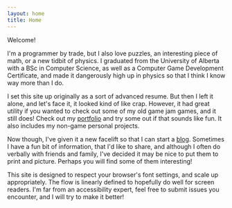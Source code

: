 ```yaml
---
layout: home
title: Home
---
```


Welcome!

I'm a programmer by trade, but I also love puzzles, an interesting piece of math, or a new
tidbit of physics. I graduated from the University of Alberta with a BSc in Computer Science, as
well as a Computer Game Development Certificate, and made it dangerously high up in physics so that
I think I know way more than I do.

I set this site up originally as a sort of advanced resume. But then I left it alone, and let's
face it, it looked kind of like crap. However, it had great utility if you wanted to check out some
of my old game jam games, and it still does! Check out my [portfolio] and try some out if that
sounds like fun. It also includes my non-game personal projects.

Now though, I've given it a new facelift so that I can start a [blog]. Sometimes I have a fun bit of
information, that I'd like to share, and although I often do verbally with friends and family, I've
decided it may be nice to put them to print and picture. Perhaps you will find some of them
interesting!

This site is designed to respect your browser's font settings, and scale up appropriately. The flow
is linearly defined to hopefully do well for screen readers. I'm far from an accessibility expert,
feel free to submit issues you encounter, and I will try to make it better!

[blog]: /portfolio
[portfolio]: /blog
